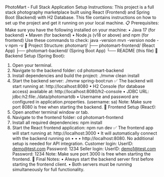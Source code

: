 PhotoMart - Full Stack Application Setup
Instructions:
This project is a full stack photography marketplace built using React
(Frontend) and Spring Boot (Backend) with H2 Database. This file
contains instructions on how to set up the project and get it running on
your local machine.
📋 Prerequisites:
Make sure you have the following installed on your machine:
•
Java 17 (for backend)
•
Maven (for backend)
•
Node.js (v18 or above) and npm (for frontend)
Use these commands to check:
java -version
mvn -version
node -v
npm -v
📁 Project Structure:
photomart/
├── photomart-frontend/ (React App)
├── photomart-backend/ (Spring Boot App)
└── README (this file)
🚀 Backend Setup (Spring Boot):

1. Open your terminal.
2. Navigate to the backend folder:
   cd photomart-backend
3. Install dependencies and build the project:
   ./mvnw clean install
4. Start the backend server:
   ./mvnw spring-boot:run
   ✅ The backend will start running at: http://localhost:8080
   •
   H2 Console (for database access) available at:
   http://localhost:8080/h2-console
   •
   JDBC URL: jdbc:h2:file:./data/photomartdb
   •
   Username and password are configured in application.properties.
   (username: sa)
   Note: Make sure port 8080 is free when starting the backend.
   🚀 Frontend Setup (React):
5. Open another terminal window or tab.
6. Navigate to the frontend folder:
   cd photomart-frontend
7. Install all required dependencies:
   npm install
8. Start the React frontend application:
   npm run dev
   ✅ The frontend app will start running at: http://localhost:3000
   •
   It will automatically connect with the backend running on
   •
   •
   •
   http://localhost:8080.
   No additional setup is needed for API integration.
   Customer login: UserID: demo@test.com Password: 1234
   Seller login: UserID: demo1@test.com Password: 1234
   Note: Make sure port 3000 is free when starting the frontend.
   📖 Final Notes:
   •
   Always start the backend server first before starting the frontend
   client.
   •
   Both servers must be running simultaneously for full functionality.

